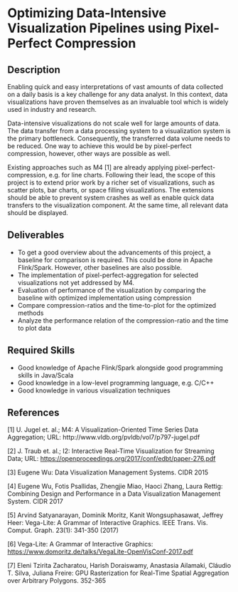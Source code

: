 <h1>Optimizing Data-Intensive Visualization Pipelines using Pixel-Perfect Compression</h1>
<h2>Description</h2>
<p>
Enabling quick and easy interpretations of vast amounts of data collected on a daily basis is a key challenge for any data analyst. In this context, data visualizations have proven themselves as an invaluable tool which is widely used in industry and research.
</p>
<p>
Data-intensive visualizations do not scale well for large amounts of data. The data transfer from a data processing system to a visualization system is the primary bottleneck. Consequently, the transferred data volume needs to be reduced. One way to achieve this would be by pixel-perfect compression, however, other ways are possible as well.
</p>
<p>
Existing approaches such as M4 [1] are already applying pixel-perfect-compression, e.g. for line charts. Following their lead, the scope of this project is to extend prior work by a richer set of visualizations, such as scatter plots, bar charts, or space filling visualizations. The extensions should be able to prevent system crashes as well as enable quick data transfers to the visualization component. At the same time, all relevant data should be displayed.
</p>
<h2>
Deliverables
</h2>

<ul> 
    <li>
       To get a good overview about the advancements of this project, a baseline for comparison is required. This could be done in Apache Flink/Spark. However, other baselines are also possible.
    </li>
    <li>
        The implementation of pixel-perfect-aggregation for selected visualizations not yet addressed by M4.
    </li>
    <li>
        Evaluation of performance of the visualization by comparing the baseline with optimized implementation using compression
    </li>
    <li>
        Compare compression-ratios and the time-to-plot for the optimized methods
    </li>
    <li>
        Analyze the performance relation of the compression-ratio and the time to plot data
    </li>
</ul>
<h2>
Required Skills
</h2>
<ul>
<li>
Good knowledge of Apache Flink/Spark alongside good programming skills in Java/Scala
</li>
<li>
Good knowledge in a low-level programming language, e.g. C/C++
</li>
<li>
Good knowledge in various visualization techniques
</li>
</ul>
<h2>References</h2>
[1] U. Jugel et. al.; M4: A Visualization-Oriented Time Series Data Aggregation;
URL: http://www.vldb.org/pvldb/vol7/p797-jugel.pdf

[2] J. Traub et. al.; I2: Interactive Real-Time Visualization for Streaming Data; 
URL: https://openproceedings.org/2017/conf/edbt/paper-276.pdf

[3] Eugene Wu:
Data Visualization Management Systems. CIDR 2015

[4] Eugene Wu, Fotis Psallidas, Zhengjie Miao, Haoci Zhang, Laura Rettig:
Combining Design and Performance in a Data Visualization Management System. CIDR 2017

[5] Arvind Satyanarayan, Dominik Moritz, Kanit Wongsuphasawat, Jeffrey Heer:
Vega-Lite: A Grammar of Interactive Graphics. IEEE Trans. Vis. Comput. Graph. 23(1): 341-350 (2017)

[6] Vega-Lite: A Grammar of Interactive Graphics: https://www.domoritz.de/talks/VegaLite-OpenVisConf-2017.pdf

[7] Eleni Tzirita Zacharatou, Harish Doraiswamy, Anastasia Ailamaki, Cláudio T. Silva, Juliana Freire:
GPU Rasterization for Real-Time Spatial Aggregation over Arbitrary Polygons. 352-365
